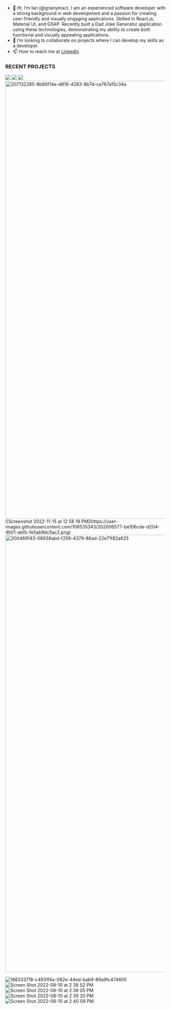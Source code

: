 - 👋 Hi, I’m Ian (@grainymac).  I am an experienced software developer with a strong background in web development and a passion for creating user-friendly and visually engaging applications. Skilled in React.js, Material UI, and GSAP. Recently built a Dad Joke Generator application using these technologies, demonstrating my ability to create both functional and visually appealing applications.
- 💞️ I’m looking to collaborate on projects where I can develop my skills as a developer.
- 📫 How to reach me at [LinkedIn](https://www.linkedin.com/in/ianmac87/)

### RECENT PROJECTS
<img src="https://user-images.githubusercontent.com/106535343/238504217-6a5ee11b-0730-4e66-bbce-ceb01c12b4fd.png">
<img src="https://user-images.githubusercontent.com/106535343/219717172-51af7f40-c593-4698-8b7d-5fe245971440.png">
<img src="https://user-images.githubusercontent.com/106535343/211906158-1805febf-e645-4075-9ffe-ddc097aa08fa.jpeg">
<img width="1376" alt="207132285-8b90f14e-d818-4283-8b7d-ce767a15c34a" src="https://user-images.githubusercontent.com/106535343/211906037-056630c1-3038-4c76-b323-c65eb01e9a8b.png">
![Screenshot 2022-11-15 at 12 58 19 PM](https://user-images.githubusercontent.com/106535343/202006577-be106cde-d204-4b01-abfb-fe5ab9dc5ac2.png)
<img width="1375" alt="200469143-08938abd-f256-4379-86ad-22e71f82a625" src="https://user-images.githubusercontent.com/106535343/211906877-87403a94-fc97-4d3c-b9b6-472cba58093d.png">

![188333718-c4931f4a-082e-44ed-bab9-89a9fc474605](https://user-images.githubusercontent.com/106535343/211906759-0c6c2e33-f986-4548-869f-f3eb61fa0f6f.gif)
![Screen Shot 2022-08-10 at 2 38 52 PM](https://user-images.githubusercontent.com/106535343/184005585-50396107-7a53-41fb-89f2-1bace79e1093.png)
![Screen Shot 2022-08-10 at 2 39 05 PM](https://user-images.githubusercontent.com/106535343/184005591-a60bbecb-c325-4b24-9ea9-318f929a9581.png)
![Screen Shot 2022-08-10 at 2 39 20 PM](https://user-images.githubusercontent.com/106535343/184005594-aa37a386-0292-4ced-89f8-01b284da3052.png)
![Screen Shot 2022-08-10 at 2 40 09 PM](https://user-images.githubusercontent.com/106535343/184005604-2eb1c51f-a3dc-4b44-81d6-ae6745504b14.png)


<!---
grainymac/grainymac is a ✨ special ✨ repository because its `README.md` (this file) appears on your GitHub profile.
You can click the Preview link to take a look at your changes.
--->




